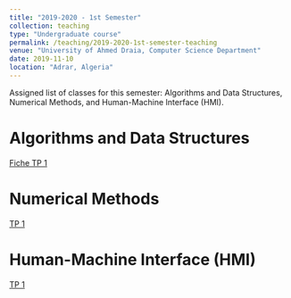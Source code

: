 ```yaml
---
title: "2019-2020 - 1st Semester"
collection: teaching
type: "Undergraduate course"
permalink: /teaching/2019-2020-1st-semester-teaching
venue: "University of Ahmed Draia, Computer Science Department"
date: 2019-11-10
location: "Adrar, Algeria"
---
```


Assigned list of classes for this semester: Algorithms and Data Structures, Numerical Methods, and Human-Machine Interface (HMI).


Algorithms and Data Structures
======

[Fiche TP 1](https://www.notion.so/2-Fiche-TP01-Online-79c0a5a1ad984b9da8537dac48ba1084)

Numerical Methods
======
[TP 1]()

Human-Machine Interface (HMI)
======
[TP 1]()


